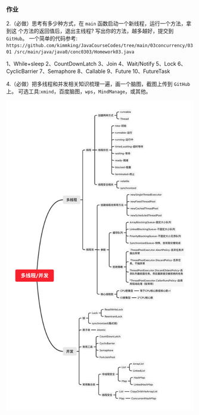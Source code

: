 ### 作业

2.（必做）思考有多少种方式，在 `main` 函数启动一个新线程，运行一个方法，拿到这
个方法的返回值后，退出主线程? 写出你的方法，越多越好，提交到 `GitHub`。
一个简单的代码参考: `https://github.com/kimmking/JavaCourseCodes/tree/main/03concurrency/0301 /src/main/java/java0/conc0303/Homework03.java`
 
 
 1、While+sleep
 2、CountDownLatch
 3、Join
 4、Wait/Notify
 5、Lock
 6、CyclicBarrier
 7、Semaphore
 8、Callable
 9、Future
 10、FutureTask


4.（必做）把多线程和并发相关知识梳理一遍，画一个脑图，截图上传到 `GitHub` 上。 可选工具:`xmind`，百度脑图，`wps`，`MindManage`，或其他。

![](https://github.com/jiongjiongjiong/JAVA-01/blob/main/Week_04/并发.png?raw=true)